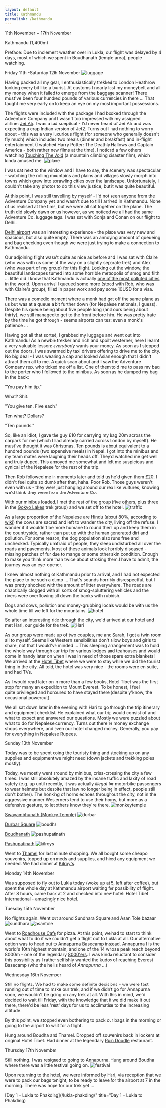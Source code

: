 ```yaml
---
layout: default
title: Kathmandu
permalink: /kathmandu
---
```


11th November ~ 17th November

Kathmandu (1,400m)

Preface: Due to inclement weather over in Lukla, our flight was delayed by 4 days, most of which we spent in Boudhanath (temple area), people watching.

Friday 11th -Saturday 12th November
![](/assets/luggage.jpg "luggage")

Having packed all my gear, I enthusiastically trekked to London Heathrow looking every bit like a tourist. At customs I nearly lost my moneybelt and all my money when it failed to emerge from the baggage scanner! There must've been four hundred pounds of various currencies in there ... That taught me very early on to keep an eye on my most important possessions.

The flights were included with the package I had booked through the Adventure Company and I wasn't too impressed with my assigned airline: [Jet Air](http://www.jetairways.com/). I was a tad sceptical - I'd never heard of Jet Air and was expecting a crap Indian version of Jet2. Turns out I had nothing to worry about - this was a very luxurious flight (for someone who generally doesn't fly much) which included two meals (dinner and breakfast) and in-flight entertainment (I watched Harry Potter: The Deathly Hallows and Captain America - both rather new films at the time). I noticed a few others watching [Touching The Void](http://en.wikipedia.org/wiki/Touching_the_Void_(film)) (a mountain climbing disaster film), which kinda amused me.
![](/assets/plane.jpg "plane")

I was sat next to the window and I have to say, the scenery was spectacular - watching the rolling mountains and plains and villages slowly morph into towns which grew into sprawling cities over the landscape. Unfortunately, I couldn't take any photos to do this view justice, but it was quite beautiful.

At this point, I was still travelling by myself - I'd not seen anyone from the Adventure Company yet, and wasn't due to till I arrived in Kathmandu. None of us realised at the time, but we were all sat together on the plane. The truth did slowly dawn on us however, as we noticed we all had the same Adventure Co. luggage tags. I was sat with Sonja and Conan on our flight to Delhi.

[Delhi airport](http://en.wikipedia.org/wiki/Indira_Gandhi_International_Airport) was an interesting experience - the place was very new and spacious, but also quite empty. There was an annoying amount of queueing and bag checking even though we were just trying to make a connection to Kathmandu.

Our adjoining flight wasn't quite as nice as before and I was sat with Claire (who was with us some of the way on a slightly separate trek) and Alex (who was part of my group) for this flight. Looking out the window, the beautiful landscapes turned into some horrible metropolis of smog and filth ... little did I know that Kathmandu is actually [one of the most polluted cities](http://en.wikipedia.org/wiki/Kathmandu#Pollution) in the world. Upon arrival I queued some more (stood with Rob, who was with Claire's group), filled in paper work and pay some 10USD for a visa.

There was a comedic moment where a monk had got off the same plane as us but was at a queue a bit further down (for Nepalese nationals, I guess). Despite his queue being about five people long (and ours being about thirty), we still managed to get to the front before him. He was pretty irate by the time he got through - seems airports can test even a monk's patience ...

Having got all that sorted, I grabbed my luggage and went out into Kathmandu! As a newbie trekker and rich and spoilt westerner, here I learnt a very valuable lesson: *everybody* wants your money. As soon as I stepped out the doors, I was swarmed by taxi drivers offering to drive me to the city. No big deal - I was wearing a cap and looked Asian enough that I didn't attract them all to me. A quick scan about and I saw the Adventure Company rep, who ticked me off a list. One of them told me to pass my bag to the porter who I followed to the minibus. As soon as he dumped my bag in the back:

"You pay him tip."

What? Shit.

"You give ten. Five each."

Ten what? Dollars?

"Ten pounds."

So, like an idiot, I gave the guy £10 for carrying my bag 20m across the carpark for me (which I had already carried across London by myself). He must've thought it was Christmas. Ten pounds is about equivalent to a hundred pounds (two expensive meals) in Nepal. I got into the minibus and my team mates were laughing their heads off. They'd watched me get well and truly duped. This annoyed me somewhat and left me suspicious and cynical of the Nepalese for the rest of the trip.

Then Rob followed me in moments later and told us he'd given them £20. I didn't feel quite so dumb after that, haha. Poor Rob. Those guys weren't even with us - they were just hanging around our rep like vultures, knowing we'd think they were from the Adventure Co.

With our minibus loaded, I met the rest of the group (five others, plus three in the [Gokyo Lakes](http://en.wikipedia.org/wiki/Gokyo_Ri) trek group) and we set off to the hotel.
![](/assets/traffic.jpg "traffic")

As a large proportion of the Nepalese are Hindu (about 80%, according to [wiki](http://en.wikipedia.org/wiki/Hinduism_in_Nepal)) the cows are sacred and left to wander the city, living off the refuse. I wonder if it wouldn't be more humane to round them up and keep them in the countryside, rather than put up with the human generated dirt and pollution. For some reason, the dog population also runs free and unchecked. Typically unafraid of people, they sleep undisturbed all over the roads and pavements. Most of these animals look horribly diseased - missing patches of fur due to mange or some other skin condition. Enough to make you think more than twice about stroking them.I have to admit, the journey was an eye-opener.

I knew almost nothing of Kathmandu prior to arrival, and I had not expected the place to be such a dump ... That's sounds horribly disrespectful, but I was pretty shocked with the amount of litter everywhere. The roads are chaotically clogged with all sorts of smog-spluttering vehicles and the rivers were overflowing all down the banks with rubbish.

Dogs and cows, pollution and money-grubbing locals would be with us the whole time till we left for the mountains.
![](/assets/hotel.jpg "hotel")

So after an interesting ride through the city, we'd arrived at our hotel and met Hari, our guide for the trek.
![](/assets/Hari.jpg "Hari")

As our group were made up of two couples, me and Sarah, I got a twin room all to myself. Seems like Western sensibilities don't allow boys and girls to share, not that I would've minded ... This sleeping arrangement was to hold the whole way through our trip for various lodges and teahouses and would come in handy later on when I was in need of those spare extra blankets! We arrived at the [Hotel Tibet](http://www.tripadvisor.co.uk/Hotel_Review-g293890-d338255-Reviews-Hotel_Tibet-Kathmandu.html) where we were to stay while we did the tourist thing in the city. All told, the hotel was very nice - the rooms were en suite, and had TVs.

As I would read later on in more than a few books, Hotel Tibet was the first stop for many an expedition to Mount Everest. To be honest, I feel quite privileged and honoured to have stayed there (despite y'know, the occasional powercut).

We all sat down later in the evening with Hari to go through the trip itinerary and equipment checklist. He explained what our trip would consist of and what to expect and answered our questions. Mostly we were puzzled about what to do for Nepalese currency. Turns out there're money exchange shops everywhere, and even our hotel changed money. Generally, you pay for everything in Nepalese Rupees.

Sunday 13th November

Today was to be spent doing the touristy thing and stocking up on any supplies and equipment we might need (down jackets and trekking poles mostly).

Today, we mostly went around by minibus, criss-crossing the city a few times. I was still absolutely amazed by the insane traffic and laxity of road safety (e.g. up until recently, it was actually *illegal* for motorbike passengers to wear helmets but despite that law no longer being in effect, people still don't bother). The honking of horns echoes throughout the city, not in the aggressive manner Westerners tend to use their horns, but more as a defensive gesture, to let others know they're there.
![](/assets/monkeytemple.jpg "monkeytemple")

[Swayambhunath (Monkey Temple)](http://en.wikipedia.org/wiki/Swayambhunath)
![](/assets/durbar.jpg "durbar")

[Durbar Square](http://en.wikipedia.org/wiki/Kathmandu_Durbar_Square)
![](/assets/boudha.jpg "boudha")

[Boudhanath](http://en.wikipedia.org/wiki/Boudhanath)
![](/assets/pashupatinath.jpg "pashupatinath")

[Pashupatinath](http://en.wikipedia.org/wiki/Pashupatinath_Temple)
![](/assets/kilroys.jpg "kilroys")

Went to [Thamel](http://en.wikipedia.org/wiki/Thamel) for last minute shopping. We all bought some cheapo souvenirs, topped up on meds and supplies, and hired any equipment we needed. We had dinner at [Kilroy's](http://www.tripadvisor.co.uk/Restaurant_Review-g293890-d1155264-Reviews-Kilroy_s_of_Kathmandu-Kathmandu.html).

Monday 14th November

Was supposed to fly out to Lukla today (woke up at 5, left after coffee), but spent the whole day at Kathmandu airport waiting for possibility of flight. After 8 hours, came back at 2 and checked into new hotel: Hotel Tibet International - amazingly nice hotel.

Tuesday 15th November

No flights again. Went out around Sundhara Square and Asan Tole bazaar<br />
![](/assets/sundhara.jpg "sundhara")
![](/assets/asantole.jpg "asantole")

Went to [Roadhouse Cafe](http://www.tripadvisor.co.uk/Restaurant_Review-g293890-d1077835-Reviews-Roadhouse_Cafe-Kathmandu.html) for pizza. At this point, we had to start to think about what to do if we couldn't get a flight out to Lukla at all. Our alternative option was to head out to [Annapurna](http://en.wikipedia.org/wiki/Annapurna) Basecamp instead. Annapurna I is the world's 10th highest mountain, and one of the 14 whose peak reach beyond 8000m - one of the legendary [8000'ers](http://en.wikipedia.org/wiki/Eight-thousander). I was kinda reluctant to consider this possibility as I rather selfishly wanted the kudos of reaching Everest Basecamp (who the hell's heard of *Annapurna* ...)

Wednesday 16th November

Still no flights. We had to make some definite decisions - we were fast running out of time to make our trek, and if we didn't go for Annapurna soon, we wouldn't be going on any trek at all. With this in mind, we'd decided to wait till Friday, with the knowledge that if we did make it out there, there'd be less 'rest' days for us to acclimatise to the increasing altitude.

By this point, we stopped even bothering to pack our bags in the morning or going to the airport to wait for a flight.

Hung around Boudha and Thamel. Dropped off souvenirs back in lockers at original Hotel Tibet. Had dinner at the legendary [Rum Doodle](http://www.therumdoodle.com/) restaurant.

Thursday 17th November

Still nothing. I was resigned to going to Annapurna. Hung around Boudha where there was a little festival going on.
![](/assets/festival.jpg "festival")

Upon returning to the hotel, we were informed by Hari, via reception that we were to pack our bags tonight, to be ready to leave for the airport at 7 in the morning. There was hope for our trek yet ...

[Day 1 – Lukla to Phakding](/lukla-phakding/" title="Day 1 – Lukla to Phakding)
